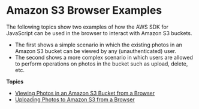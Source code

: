 # Amazon S3 Browser Examples<a name="s3-browser-examples"></a>

The following topics show two examples of how the AWS SDK for JavaScript can be used in the browser to interact with Amazon S3 buckets\.
+ The first shows a simple scenario in which the existing photos in an Amazon S3 bucket can be viewed by any \(unauthenticated\) user\.
+ The second shows a more complex scenario in which users are allowed to perform operations on photos in the bucket such as upload, delete, etc\. 

**Topics**
+ [Viewing Photos in an Amazon S3 Bucket from a Browser](s3-example-photos-view.md)
+ [Uploading Photos to Amazon S3 from a Browser](s3-example-photo-album.md)